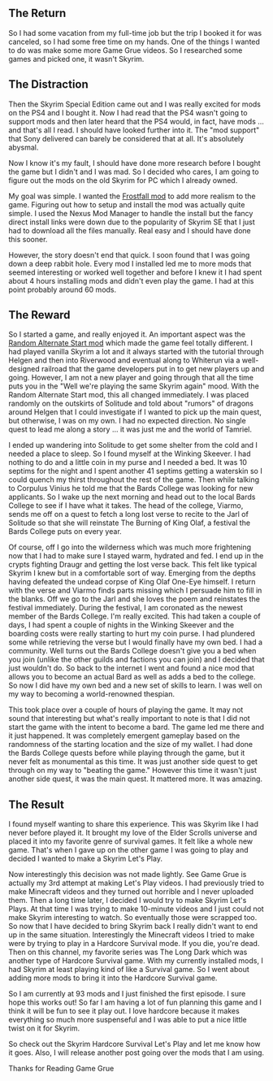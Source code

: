 <!-- Published: Nov 1, 2016 @ 17:00
     Permalink: http://gamegrue.com/lets-play/skyrim-hardcore-survival/introduction/ -->
## The Return

So I had some vacation from my full-time job but the trip I booked it for was canceled, so I had some free time on my hands. One of the things I wanted to do was make some more Game Grue videos. So I researched some games and picked one, it wasn't Skyrim.

## The Distraction

Then the Skyrim Special Edition came out and I was really excited for mods on the PS4 and I bought it. Now I had read that the PS4 wasn't going to support mods and then later heard that the PS4 would, in fact, have mods ... and that's all I read. I should have looked further into it. The "mod support" that Sony delivered can barely be considered that at all. It's absolutely abysmal.

Now I know it's my fault, I should have done more research before I bought the game but I didn't and I was mad. So I decided who cares, I am going to figure out the mods on the old Skyrim for PC which I already owned.

My goal was simple. I wanted the [Frostfall mod][frostfall] to add more realism to the game. Figuring out how to setup and install the mod was actually quite simple. I used the Nexus Mod Manager to handle the install but the fancy direct install links were down due to the popularity of Skyrim SE that I just had to download all the files manually. Real easy and I should have done this sooner.

However, the story doesn't end that quick. I soon found that I was going down a deep rabbit hole. Every mod I installed led me to more mods that seemed interesting or worked well together and before I knew it I had spent about 4 hours installing mods and didn't even play the game. I had at this point probably around 60 mods.

## The Reward

So I started a game, and really enjoyed it. An important aspect was the [Random Alternate Start mod][ras] which made the game feel totally different. I had played vanilla Skyrim a lot and it always started with the tutorial through Helgen and then into Riverwood and eventual along to Whiterun via a well-designed railroad that the game developers put in to get new players up and going. However, I am not a new player and going through that all the time puts you in the "Well we're playing the same Skyrim again" mood. With the Random Alternate Start mod, this all changed immediately. I was placed randomly on the outskirts of Solitude and told about "rumors" of dragons around Helgen that I could investigate if I wanted to pick up the main quest, but otherwise, I was on my own. I had no expected direction. No single quest to lead me along a story ... it was just me and the world of Tamriel. 

I ended up wandering into Solitude to get some shelter from the cold and I needed a place to sleep. So I found myself at the Winking Skeever. I had nothing to do and a little coin in my purse and I needed a bed. It was 10 septims for the night and I spent another 41 septims getting a waterskin so I could quench my thirst throughout the rest of the game. Then while talking to Corpulus Vinius he told me that the Bards College was looking for new applicants. So I wake up the next morning and head out to the local Bards College to see if I have what it takes. The head of the college, Viarmo, sends me off on a quest to fetch a long lost verse to recite to the Jarl of Solitude so that she will reinstate The Burning of King Olaf, a festival the Bards College puts on every year.

Of course, off I go into the wilderness which was much more frightening now that I had to make sure I stayed warm, hydrated and fed. I end up in the crypts fighting Draugr and getting the lost verse back. This felt like typical Skyrim I knew but in a comfortable sort of way. Emerging from the depths having defeated the undead corpse of King Olaf One-Eye himself. I return with the verse and Viarmo finds parts missing which I persuade him to fill in the blanks. Off we go to the Jarl and she loves the poem and reinstates the festival immediately. During the festival, I am coronated as the newest member of the Bards College. I'm really excited. This had taken a couple of days, I had spent a couple of nights in the Winking Skeever and the boarding costs were really starting to hurt my coin purse. I had plundered some while retrieving the verse but I would finally have my own bed. I had a community. Well turns out the Bards College doesn't give you a bed when you join (unlike the other guilds and factions you can join) and I decided that just wouldn't do. So back to the internet I went and found a nice mod that allows you to become an actual Bard as well as adds a bed to the college. So now I did have my own bed and a new set of skills to learn. I was well on my way to becoming a world-renowned thespian.

This took place over a couple of hours of playing the game. It may not sound that interesting but what's really important to note is that I did not start the game with the intent to become a bard. The game led me there and it just happened. It was completely emergent gameplay based on the randomness of the starting location and the size of my wallet. I had done the Bards College quests before while playing through the game, but it never felt as monumental as this time. It was just another side quest to get through on my way to "beating the game." However this time it wasn't just another side quest, it was the main quest. It mattered more. It was amazing.

## The Result

I found myself wanting to share this experience. This was Skyrim like I had never before played it. It brought my love of the Elder Scrolls universe and placed it into my favorite genre of survival games. It felt like a whole new game. That's when I gave up on the other game I was going to play and decided I wanted to make a Skyrim Let's Play.

Now interestingly this decision was not made lightly. See Game Grue is actually my 3rd attempt at making Let's Play videos. I had previously tried to make Minecraft videos and they turned out horrible and I never uploaded them. Then a long time later, I decided I would try to make Skyrim Let's Plays. At that time I was trying to make 10-minute videos and I just could not make Skyrim interesting to watch. So eventually those were scrapped too. So now that I have decided to bring Skyrim back I really didn't want to end up in the same situation. Interestingly the Minecraft videos I tried to make were by trying to play in a Hardcore Survival mode. If you die, you're dead. Then on this channel, my favorite series was The Long Dark which was another type of Hardcore Survival game. With my currently installed mods, I had Skyrim at least playing kind of like a Survival game. So I went about adding more mods to bring it into the Hardcore Survival game.

So I am currently at 93 mods and I just finished the first episode. I sure hope this works out! So far I am having a lot of fun planning this game and I think it will be fun to see it play out. I love hardcore because it makes everything so much more suspenseful and I was able to put a nice little twist on it for Skyrim.

So check out the Skyrim Hardcore Survival Let's Play and let me know how it goes. Also, I will release another post going over the mods that I am using.

Thanks for Reading
Game Grue

[frostfall]: http://www.nexusmods.com/skyrim/mods/11163/
[ras]: http://www.nexusmods.com/skyrim/mods/25404/?
